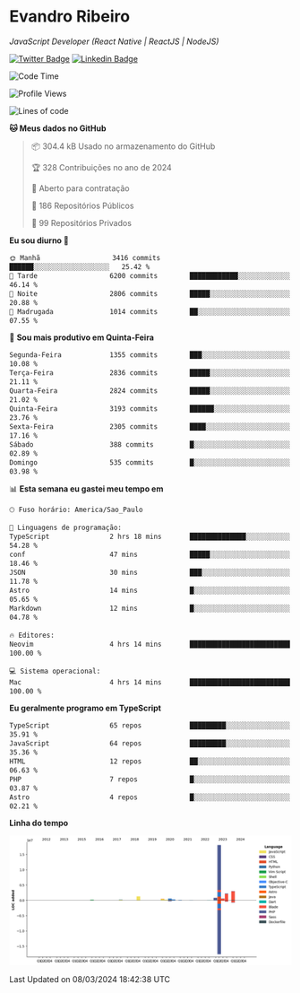 # Evandro **Ribeiro**

*JavaScript Developer (React Native | ReactJS | NodeJS)*

[![Twitter Badge](https://img.shields.io/badge/-@ribeiroevandro-201B2D?style=flat-square&labelColor=201B2D&logo=twitter&logoColor=white&link=https://twitter.com/ribeiroevandro)](https://twitter.com/ribeiroevandro) 
[![Linkedin Badge](https://img.shields.io/badge/-Evandro%20Ribeiro-201B2D?style=flat-square&logo=Linkedin&logoColor=white&link=https://www.linkedin.com/in/ribeiroevandro)](https://www.linkedin.com/in/ribeiroevandro) 


<!--START_SECTION:waka-->
![Code Time](http://img.shields.io/badge/Code%20Time-3%2C739%20hrs%2037%20mins-blue)

![Profile Views](http://img.shields.io/badge/Visualizac%C3%B5es%20do%20perfil-0-blue)

![Lines of code](https://img.shields.io/badge/Desde%20o%20Hello%20World%20eu%20escrevi-27.9%20million%20linhas%20de%20c%C3%B3digo-blue)

**🐱 Meus dados no GitHub** 

> 📦 304.4 kB Usado no armazenamento do GitHub 
 > 
> 🏆 328 Contribuições no ano de 2024
 > 
> 💼 Aberto para contratação
 > 
> 📜 186 Repositórios Públicos 
 > 
> 🔑 99 Repositórios Privados 
 > 
**Eu sou diurno 🐤** 

```text
🌞 Manhã                  3416 commits        ██████░░░░░░░░░░░░░░░░░░░   25.42 % 
🌆 Tarde                  6200 commits        ████████████░░░░░░░░░░░░░   46.14 % 
🌃 Noite                  2806 commits        █████░░░░░░░░░░░░░░░░░░░░   20.88 % 
🌙 Madrugada              1014 commits        ██░░░░░░░░░░░░░░░░░░░░░░░   07.55 % 
```
📅 **Sou mais produtivo em Quinta-Feira** 

```text
Segunda-Feira            1355 commits        ███░░░░░░░░░░░░░░░░░░░░░░   10.08 % 
Terça-Feira              2836 commits        █████░░░░░░░░░░░░░░░░░░░░   21.11 % 
Quarta-Feira             2824 commits        █████░░░░░░░░░░░░░░░░░░░░   21.02 % 
Quinta-Feira             3193 commits        ██████░░░░░░░░░░░░░░░░░░░   23.76 % 
Sexta-Feira              2305 commits        ████░░░░░░░░░░░░░░░░░░░░░   17.16 % 
Sábado                   388 commits         █░░░░░░░░░░░░░░░░░░░░░░░░   02.89 % 
Domingo                  535 commits         █░░░░░░░░░░░░░░░░░░░░░░░░   03.98 % 
```


📊 **Esta semana eu gastei meu tempo em** 

```text
🕑︎ Fuso horário: America/Sao_Paulo

💬 Linguagens de programação: 
TypeScript               2 hrs 18 mins       ██████████████░░░░░░░░░░░   54.28 % 
conf                     47 mins             █████░░░░░░░░░░░░░░░░░░░░   18.46 % 
JSON                     30 mins             ███░░░░░░░░░░░░░░░░░░░░░░   11.78 % 
Astro                    14 mins             █░░░░░░░░░░░░░░░░░░░░░░░░   05.65 % 
Markdown                 12 mins             █░░░░░░░░░░░░░░░░░░░░░░░░   04.78 % 

🔥 Editores: 
Neovim                   4 hrs 14 mins       █████████████████████████   100.00 % 

💻 Sistema operacional: 
Mac                      4 hrs 14 mins       █████████████████████████   100.00 % 
```

**Eu geralmente programo em TypeScript** 

```text
TypeScript               65 repos            █████████░░░░░░░░░░░░░░░░   35.91 % 
JavaScript               64 repos            █████████░░░░░░░░░░░░░░░░   35.36 % 
HTML                     12 repos            ██░░░░░░░░░░░░░░░░░░░░░░░   06.63 % 
PHP                      7 repos             █░░░░░░░░░░░░░░░░░░░░░░░░   03.87 % 
Astro                    4 repos             █░░░░░░░░░░░░░░░░░░░░░░░░   02.21 % 
```



**Linha do tempo**

![Lines of Code chart](https://raw.githubusercontent.com/ribeiroevandro/ribeiroevandro/main/assets/bar_graph.png)


 Last Updated on 08/03/2024 18:42:38 UTC
<!--END_SECTION:waka-->
